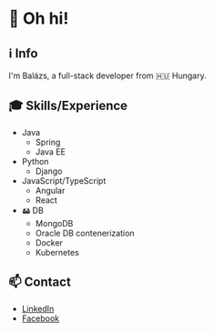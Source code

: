 # 👋 Oh hi!

## ℹ️ Info
I'm Balázs, a full-stack developer from 🇭🇺 Hungary.

## 🎓 Skills/Experience
- Java
  - Spring
  - Java EE
- Python
  - Django
- JavaScript/TypeScript
  - Angular
  - React
- 🖴 DB
  - MongoDB
  - Oracle DB
contenerization
  - Docker
  - Kubernetes

## 📫 Contact
- [LinkedIn](https://www.linkedin.com/in/bal%C3%A1zs-m%C3%A1rton-a4a020117/)
- [Facebook](https://www.facebook.com/balazs.marton)
